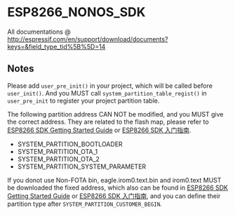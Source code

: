 # ESP8266_NONOS_SDK

All documentations @ http://espressif.com/en/support/download/documents?keys=&field_type_tid%5B%5D=14


## Notes ##
Please add `user_pre_init()` in your project, which will be called before `user_init()`. And you MUST call `system_partition_table_regist()` in `user_pre_init` to register your project partition table.  

The following partition address CAN NOT be modified, and you MUST give the correct address. They are related to the flash map, please refer to [ESP8266 SDK Getting Started Guide](https://www.espressif.com/sites/default/files/documentation/2a-esp8266-sdk_getting_started_guide_en.pdf) or [ESP8266 SDK 入门指南](https://www.espressif.com/sites/default/files/documentation/2a-esp8266-sdk_getting_started_guide_cn.pdf).  
  
- SYSTEM\_PARTITION\_BOOTLOADER  
- SYSTEM\_PARTITION\_OTA_1  
- SYSTEM\_PARTITION\_OTA_2  
- SYSTEM\_PARTITION\_SYSTEM_PARAMETER  

If you donot use Non-FOTA bin, eagle.irom0.text.bin and irom0.text MUST be downloaded the fixed address, which also can be found in [ESP8266 SDK Getting Started Guide](https://www.espressif.com/sites/default/files/documentation/2a-esp8266-sdk_getting_started_guide_en.pdf) or [ESP8266 SDK 入门指南](https://www.espressif.com/sites/default/files/documentation/2a-esp8266-sdk_getting_started_guide_cn.pdf), and you can define their partition type after `SYSTEM_PARTITION_CUSTOMER_BEGIN`.
